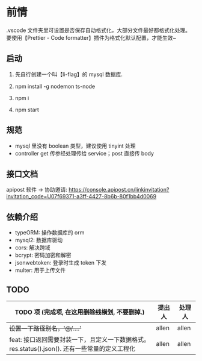 # 前情

.vscode 文件夹里可设置是否保存自动格式化，大部分文件最好都格式化处理。 要使用【Prettier - Code formatter】插件为格式化默认配置，才能生效~

## 启动

1. 先自行创建一个叫【li-flag】的 mysql 数据库.

2. npm install -g nodemon ts-node

3. npm i

4. npm start

## 规范

- mysql 里没有 boolean 类型，建议使用 tinyint 处理
- controller get 传参经处理传给 service；post 直接传 body

## 接口文档

apipost 软件 -> 协助邀请: https://console.apipost.cn/linkinvitation?invitation_code=U07f69371-a3ff-4427-8b6b-80f1bb4d0069

## 依赖介绍

- typeORM: 操作数据库的 orm
- mysql2: 数据库驱动
- cors: 解决跨域
- bcrypt: 密码加密和解密
- jsonwebtoken: 登录时生成 token 下发
- multer: 用于上传文件

## TODO

| TODO 项 (完成项, 在这用~~删除线~~横划, 不要删掉.)                                             | 提出人 | 处理人 |
| --------------------------------------------------------------------------------------------- | ------ | ------ |
| ~~设置一下路径别名，'@/....'~~                                                                | allen  | allen  |
| feat: 接口返回需要封装一下，且定义一下数据格式。res.status().json(). 还有一些常量的定义工程化 | allen  | allen  |
